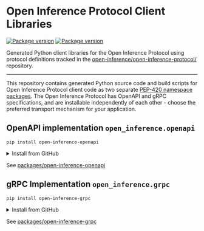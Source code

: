 # Open Inference Protocol Client Libraries

<p>
<a href="https://pypi.org/project/open-inference-openapi/"><img src="https://badge.fury.io/py/open-inference-openapi.svg" alt="Package version"></a>
<a href="https://pypi.org/project/open-inference-grpc/"><img src="https://badge.fury.io/py/open-inference-grpc.svg" alt="Package version"></a>
</p>

Generated Python client libraries for the Open Inference Protocol using protocol definitions tracked in the [open-inference/open-inference-protocol/](https://github.com/open-inference/open-inference-protocol) repository.

---

This repository contains generated Python source code and build scripts for Open Inference Protocol client code as two separate [PEP-420 namespace packages](https://peps.python.org/pep-0420/). The Open Inference Protocol has OpenAPI and gRPC specifications, and are installable independently of each other - choose the preferred transport mechanism for your application.

## OpenAPI implementation `open_inference.openapi`

```shell
pip install open-inference-openapi
```

<details>
<summary>Install from GitHub</summary>

```shell
pip install 'open-inference-openapi @ git+https://git@github.com/open-inference/python-clients@openapi/v2.0.0#subdirectory=packages/open-inference-openapi'
```

</details>

See [packages/open-inference-openapi](./packages/open-inference-openapi/README.md)

## gRPC Implementation `open_inference.grpc`

```shell
pip install open-inference-grpc
```

<details>
<summary>Install from GitHub</summary>

```shell
pip install 'open-inference-grpc @ git+https://git@github.com/open-inference/python-clients@grpc/v2.0.0#subdirectory=packages/open-inference-grpc'
```

</details>

See [packages/open-inference-grpc](./packages/open-inference-grpc/README.md)
